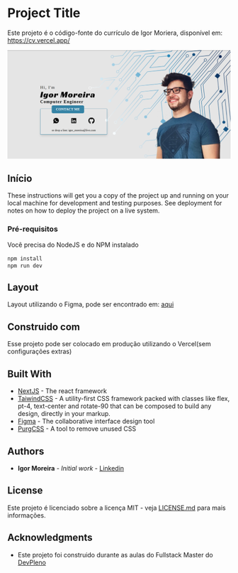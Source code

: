 # Project Title

Este projeto é o código-fonte do currículo de Igor Moriera, disponível em: https://cv.vercel.app/

![Preview](https://github.com/Igor-Moreira/CV/blob/master/Screenshot.png?raw=true)

## Início

These instructions will get you a copy of the project up and running on your local machine for development and testing purposes. See deployment for notes on how to deploy the project on a live system.

### Pré-requisitos

Você precisa do NodeJS e do NPM instalado

```
npm install
npm run dev
```
## Layout

Layout utilizando o Figma, pode ser encontrado em: [aqui](https://www.figma.com/file/ZFmoFjtcgOxG1HrU5Zsg45/Resume?node-id=3%3A2)

## Construido com

Esse projeto pode ser colocado em produção utilizando o Vercel(sem configurações extras)

## Built With

* [NextJS](https://nextjs.org/) - The react framework
* [TaiwindCSS](https://tailwindcss.com/) - A utility-first CSS framework packed with classes like flex, pt-4, text-center and rotate-90 that can be composed to build any design, directly in your markup.
* [Figma](https://www.figma.com/) - The collaborative interface design tool
* [PurgCSS](https://purgecss.com/) - A tool to remove unused CSS

## Authors

* **Igor Moreira** - *Initial work* - [Linkedin](https://www.linkedin.com/in/igormoreiraufu/)

## License

Este projeto é licenciado sobre a licença MIT - veja [LICENSE.md](LICENSE.md) para mais informações.

## Acknowledgments

* Este projeto foi construido durante as aulas do Fullstack Master do [DevPleno](https://devpleno.com)

